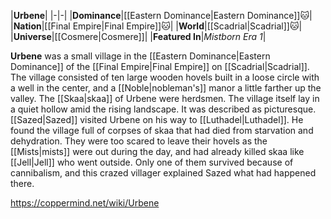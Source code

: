 |**Urbene**|
|-|-|
|**Dominance**|[[Eastern Dominance\|Eastern Dominance]]🐱︎|
|**Nation**|[[Final Empire\|Final Empire]]🐱︎|
|**World**|[[Scadrial\|Scadrial]]🐱︎|
|**Universe**|[[Cosmere\|Cosmere]]|
|**Featured In**|*Mistborn Era 1*|

**Urbene** was a small village in the [[Eastern Dominance\|Eastern Dominance]] of the [[Final Empire\|Final Empire]] on [[Scadrial\|Scadrial]].
The village consisted of ten large wooden hovels built in a loose circle with a well in the center, and a [[Noble\|nobleman's]] manor a little farther up the valley. The [[Skaa\|skaa]] of Urbene were herdsmen. The village itself lay in a quiet hollow amid the rising landscape. It was described as picturesque. 
[[Sazed\|Sazed]] visited Urbene on his way to [[Luthadel\|Luthadel]]. He found the village full of corpses of skaa that had died from starvation and dehydration. They were too scared to leave their hovels as the [[Mists\|mists]] were out during the day, and had already killed skaa like [[Jell\|Jell]] who went outside. Only one of them survived because of cannibalism, and this crazed villager explained Sazed what had happened there.



https://coppermind.net/wiki/Urbene